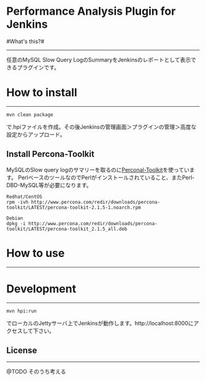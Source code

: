 # Performance Analysis Plugin for Jenkins

#What's this?#

----------
任意のMySQL Slow Query LogのSummaryをJenkinsのレポートとして表示できるプラグインです。


# How to install #

----------

    mvn clean package
    
で.hpiファイルを作成。その後Jenkinsの管理画面＞プラグインの管理＞高度な設定からアップロード。


## Install Percona-Toolkit ##


MySQLのSlow query logのサマリーを取るのに[Perconal-Toolkit](http://www.percona.com/software/percona-toolkit)を使っています。
PerlベースのツールなのでPerlがインストールされていること、またPerl-DBD-MySQL等が必要になります。

    Redhat/CentOS
    rpm -ivh http://www.percona.com/redir/downloads/percona-toolkit/LATEST/percona-toolkit-2.1.5-1.noarch.rpm
    
    Debian
    dpkg -i http://www.percona.com/redir/downloads/percona-toolkit/LATEST/percona-toolkit_2.1.5_all.deb

# How to use #

----------



# Development #

----------

    mvn hpi:run
でローカルのJettyサーバ上でJenkinsが動作します。http://localhost:8000にアクセスして下さい。

## License ##

----------

@TODO そのうち考える
